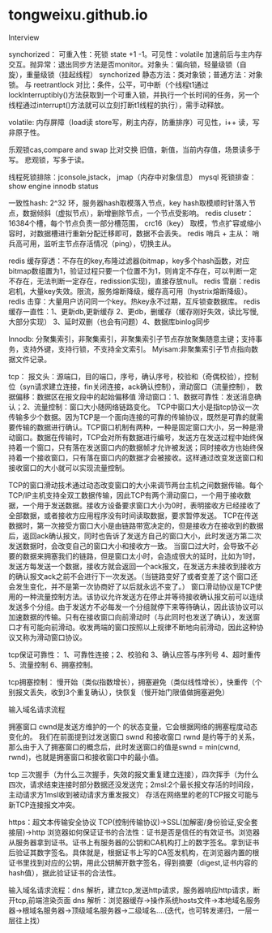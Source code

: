 # tongweixu.github.io

Interview

synchorized：
可重入性：死锁 state +1 -1。可见性：volatile 加速前后与主内存交互。抛异常：退出同步方法是否monitor。对象头：偏向锁，轻量级锁（自旋），重量级锁（挂起线程）
synchorized 静态方法：类对象锁；普通方法：对象锁。 与 reetrantlock 对比：条件，公平，可中断（个线程t1通过lockInterruptibly()方法获取到一个可重入锁，并执行一个长时间的任务，另一个线程通过interrupt()方法就可以立刻打断t1线程的执行），需手动释放。

volatile: 内存屏障（load读 store写，刷主内存，防重排序）可见性，i++ 读，写非原子性。

乐观锁cas,compare and swap 比对交换 旧值，新值，当前内存值，场景读多于写。
悲观锁，写多于读。

线程死锁排除：jconsole,jstack， jmap（内存中对象信息）
mysql 死锁排查：show engine innodb status

一致性hash: 2^32 环，服务器hash取模落入节点，key hash取模顺时针落入节点，数据倾斜（虚拟节点），新增删除节点，一个节点受影响。
redis clusetr：16384个槽，每个节点负责一部分槽范围， crc16（key） 取模，节点扩容或缩小容时，对数据槽进行重新分配迁移即可，数据不会丢失。
redis 哨兵 +  主从： 哨兵高可用，监听主节点存活情况（ping），切换主从。

redis 缓存穿透：不存在的key,布隆过滤器(bitmap，key多个hash函数，对应bitmap数组置为1，验证过程只要一个位置不为1，则肯定不存在，可以判断一定不存在，无法判断一定存在，redission实现)，直接存放null。
redis 雪崩：redis 宕机，大量key失效。限流，服务熔断降级，缓存高可用（hystrix熔断降级）。
redis 击穿：大量用户访问同一个key。热key永不过期，互斥锁查数据库。
redis 缓存一直性：1、更新db,更新缓存  2、更db，删缓存（缓存刚好失效，读比写慢,大部分实现） 3、延时双删（也会有问题）4、数据库binlog同步 

Innodb: 分聚集索引，非聚集索引，非聚集索引子节点存放聚集随意主键；支持事务，支持外键，支持行锁，不支持全文索引。
Myisam:非聚集索引子节点指向数据文件记录。

tcp：
报文头：源端口，目的端口，序号，确认序号，校验和（奇偶校验），控制位（syn请求建立连接，fin关闭连接，ack确认控制），滑动窗口（流量控制），
       数据偏移：数据区在报文段中的起始偏移值
滑动窗口：1、数据可靠性：发送消息确认；2、流量控制：窗口大小随网络链路变化。
TCP中窗口大小是指tcp协议一次传输多少个数据。因为TCP是一个面向连接的可靠的传输协议，既然是可靠的就需要传输的数据进行确认。TCP窗口机制有两种，一种是固定窗口大小，另一种是滑动窗口。数据在传输时，TCP会对所有数据进行编号，发送方在发送过程中始终保持着一个窗口，只有落在发送窗口内的数据帧才允许被发送；同时接收方也始终保持着一个接收窗口，只有落在窗口内的数据才会被接收。这样通过改变发送窗口和接收窗口的大小就可以实现流量控制。

TCP的窗口滑动技术通过动态改变窗口的大小来调节两台主机之间数据传输。每个TCP/IP主机支持全双工数据传输，因此TCP有两个滑动窗口，一个用于接收数据，一个用于发送数据。接收方设备要求窗口大小为0时，表明接收方已经接收了全部数据，或者接收方应用程序没有时间读取数据，要求暂停发送。
TCP在传送数据时，第一次接受方窗口大小是由链路带宽决定的，但是接收方在接收到的数据后，返回ack确认报文，同时也告诉了发送方自己的窗口大小，此时发送方第二次发送数据时，会改变自己的窗口大小和接收方一致。
当窗口过大时，会导致不必要的数据来拥塞我们的链路，但是窗口太小时，会造成很大的延时，比如为1时，发送方每发送一个数据，接收方就会返回一个ack报文，在发送方未接收到接收方的确认报文ack之前不会进行下一次发送。（当链路变好了或者变差了这个窗口还会发生变化，并不是第一次协商好了以后就永远不变了。）
窗口滑动协议是TCP使用的一种流量控制方法。该协议允许发送方在停止并等待接收确认报文前可以连续发送多个分组。由于发送方不必每发一个分组就停下来等待确认，因此该协议可以加速数据的传输。只有在接收窗口向前滑动时（与此同时也发送了确认），发送窗口才有可能向前滑动。收发两端的窗口按照以上规律不断地向前滑动，因此这种协议又称为滑动窗口协议。

tcp保证可靠性：
1、可靠性连接；2、校验和 3、确认应答与序列号 4、超时重传 5、流量控制 6、拥塞控制。

tcp拥塞控制：
慢开始（类似指数增长），拥塞避免（类似线性增长），快重传（个别报文丢失，收到3个重复确认），快恢复（慢开始门限值做拥塞避免）

输入域名请求流程

拥塞窗口 cwnd是发送方维护的一个 的状态变量，它会根据网络的拥塞程度动态变化的。
我们在前面提到过发送窗口 swnd 和接收窗口 rwnd 是约等于的关系，那么由于入了拥塞窗口的概念后，此时发送窗口的值是swnd = min(cwnd, rwnd)，也就是拥塞窗口和接收窗口中的最小值。

tcp 三次握手（为什么三次握手，失效的报文重复建立连接），四次挥手（为什么四次，请求结束连接时部分数据还没发送完；2msl:2个最长报文存活的时间段，主动请求方1msl收到被动请求方重发报文）
存活在网络里的老的TCP报文可能与新TCP连接报文冲突。

https：超文本传输安全协议
TCP(控制传输协议)->SSL(加解密/身份验证,安全套接层)->http
浏览器如何保证证书的合法性：证书是否是信任的有效证书。浏览器从服务器拿到证书。证书上有服务器的公钥和CA机构打上的数字签名。拿到证书后验证其数字签名。具体就是，根据证书上写的CA签发机构，在浏览器内置的根证书里找到对应的公钥，用此公钥解开数字签名，得到摘要（digest,证书内容的hash值），据此验证证书的合法性。

输入域名请求流程：dns 解析，建立tcp,发送http请求，服务器响应http请求，断开tcp,前端渲染页面
dns 解析：浏览器缓存->操作系统hosts文件->本地域名服务器->根域名服务器->顶级域名服务器->二级域名....(迭代，也可转发递归，一层一层往上找）
